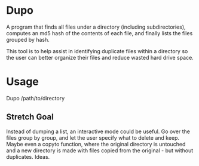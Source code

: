 # Dupo
A program that finds all files under a directory (including subdirectories), computes an md5 hash of the contents of each file, and finally lists the files grouped by hash.

This tool is to help assist in identifying duplicate files within a directory so the user can better organize their files and reduce wasted hard drive space.

# Usage
Dupo /path/to/directory

## Stretch Goal
Instead of dumping a list, an interactive mode could be useful. Go over the files group by group, and let the user specify what to delete and keep. Maybe even a copyto function, where the original directory is untouched and a new directory is made with files copied from the original - but without duplicates. Ideas.